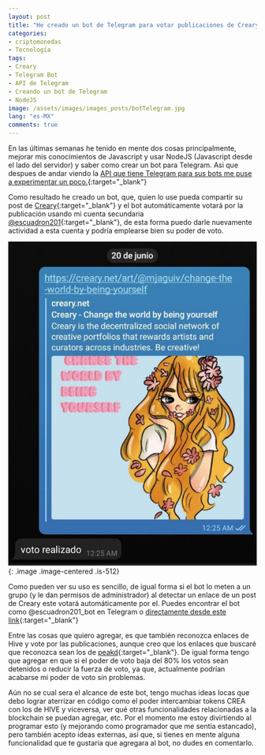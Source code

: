 ```yaml
---
layout: post
title: "He creado un bot de Telegram para votar publicaciones de Creary"
categories:
- criptomonedas
- Tecnología
tags: 
- Creary
- Telegram Bot
- API de Telegram
- Creando un bot de Telegram
- NodeJS
image: /assets/images/images_posts/botTelegram.jpg
lang: "es-MX"
comments: true
---
```


En las últimas semanas he tenido en mente dos cosas principalmente, mejorar mis conocimientos de Javascript y usar NodeJS (Javascript desde el lado del servidor) y saber como crear un bot para Telegram. Asi que despues de andar viendo la [API que tiene Telegram para sus bots me puse a experimentar un poco.](https://core.telegram.org/bots/api){:target="_blank"}

Como resultado he creado un bot, que, quien lo use pueda compartir su post de [Creary](https://shadowmyst.net/que-es-creary/){:target="_blank"} y el bot automáticamente votará por la publicación usando mi cuenta secundaria [@escuadron201](https://creary.net/@escuadron201){:target="_blank"}, de esta forma puedo darle nuevamente actividad a esta cuenta y podría emplearse bien su poder de voto.

![](/assets/images/voto.jpg){: .image .image-centered .is-512}

Como pueden ver su uso es sencillo, de igual forma si el bot lo meten a un grupo (y le dan permisos de administrador) al detectar un enlace de un post de Creary este votará automáticamente por el. Puedes encontrar el bot como @escuadron201_bot en Telegram o [directamente desde este link](https://t.me/escuadron201_bot){:target="_blank"}

Entre las cosas que quiero agregar, es que también reconozca enlaces de Hive y vote por las publicaciones, aunque creo que los enlaces que buscaré que reconozca sean los de [peakd](https://peakd.com){:target="_blank"}. De igual forma tengo que agregar en que si el poder de voto baja del 80% los votos sean detenidos o reducir la fuerza de voto, ya que, actualmente podrían acabarse mi poder de voto sin problemas.

Aún no se cual sera el alcance de este bot, tengo muchas ideas locas que debo lograr aterrizar en código como el poder intercambiar tokens CREA con los de HIVE y viceversa, ver qué otras funcionalidades relacionadas a la blockchain se puedan agregar, etc. Por el momento me estoy divirtiendo al programar esto (y mejorando como programador que me sentía estancado), pero también acepto ideas externas, así que, si tienes en mente alguna funcionalidad que te gustaria que agregara al bot, no dudes en comentarlo.

